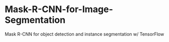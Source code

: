 # Mask-R-CNN-for-Image-Segmentation
 Mask R-CNN for object detection and instance segmentation w/ TensorFlow
